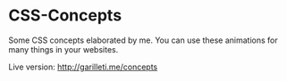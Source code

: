 # CSS-Concepts
Some CSS concepts elaborated by me. You can use these animations for many things in your websites.

Live version: http://garilleti.me/concepts
